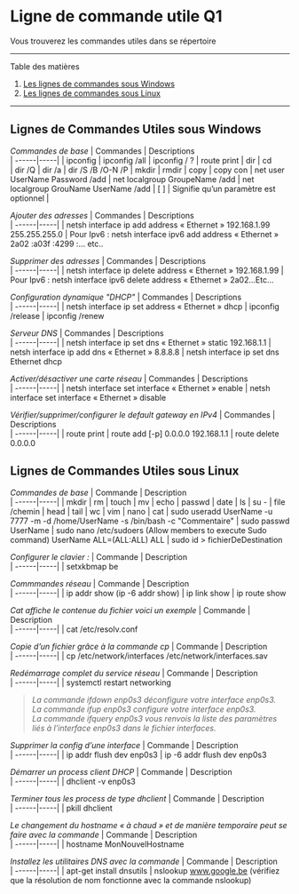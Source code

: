 # Ligne de commande utile Q1

Vous trouverez les commandes utiles dans se répertoire

*******
Table des matières  
 1. [Les lignes de commandes sous Windows](#LigneCommandeWindows)
 2. [Les lignes de commandes sous Linux](#LigneCommandeLinux)

*******

<div id='LigneCommandeWindows'/>

## Lignes de Commandes Utiles sous Windows 

*Commandes de base*
| Commandes        | Descriptions      
| ------|-----|
| ipconfig
| ipconfig /all
| ipconfig / ?
| route print
| dir
| cd \
| dir /Q
| dir /a
| dir /S /B /O-N /P
| mkdir
| rmdir
| copy
| copy con
| net user UserName Password /add
| net localgroup GroupeName /add
| net localgroup GrouName UserName /add
| [ ] | Signifie qu’un paramètre est optionnel |

*Ajouter des adresses*
| Commandes        | Descriptions      
| ------|-----|
| netsh interface ip add address « Ethernet » 192.168.1.99 255.255.255.0
| Pour Ipv6 : netsh interface ipv6 add address « Ethernet » 2a02 :a03f :4299 :… etc..

*Supprimer des adresses*
| Commandes        | Descriptions      
| ------|-----|
| netsh interface ip delete address « Ethernet » 192.168.1.99
| Pour Ipv6 : netsh interface ipv6 delete address « Ethernet » 2a02…Etc…

*Configuration dynamique "DHCP"*
| Commandes        | Descriptions      
| ------|-----|
| netsh interface ip set address « Ethernet » dhcp
| ipconfig /release
| ipconfig /renew

*Serveur DNS*
| Commandes        | Descriptions     
| ------|-----|
| netsh interface ip set dns « Ethernet » static 192.168.1.1
| netsh interface ip add dns « Ethernet » 8.8.8.8
| netsh interface ip set dns Ethernet dhcp

*Activer/désactiver une carte réseau*
| Commandes        | Descriptions      
| ------|-----|
| netsh interface set interface « Ethernet » enable
| netsh interface set interface « Ethernet » disable

*Vérifier/supprimer/configurer le default gateway en IPv4*
| Commandes        | Descriptions      
| ------|-----|
| route print
| route add [-p] 0.0.0.0 192.168.1.1
| route delete 0.0.0.0

<div id='LigneCommandeLinux'/>

## Lignes de Commandes Utiles sous Linux

*Commandes de base*
| Commande        | Description      
| ------|-----|
| mkdir
| rm
| touch
| mv
| echo
| passwd
| date
| ls
| su -
| file /chemin
| head
| tail
| wc
| vim
| nano
| cat
| sudo useradd UserName -u 7777 -m -d /home/UserName -s /bin/bash -c "Commentaire"
| sudo passwd UserName
| sudo nano /etc/sudoers (Allow members to execute Sudo command) UserName ALL=(ALL:ALL) ALL
| sudo id > fichierDeDestination

*Configurer le clavier :*
| Commande        | Description      
| ------|-----|
| setxkbmap be

*Commmandes réseau*
| Commande        | Description      
| ------|-----|
| ip addr show (ip -6 addr show)
| ip link show
| ip route show

*Cat affiche le contenue du fichier voici un exemple*
| Commande        | Description      
| ------|-----|
| cat /etc/resolv.conf

*Copie d’un fichier grâce à la commande cp*
| Commande        | Description      
| ------|-----|
| cp /etc/network/interfaces /etc/network/interfaces.sav

*Redémarrage complet du service réseau*
| Commande        | Description      
| ------|-----|
| systemctl restart networking

>*La commande ifdown enp0s3 déconfigure votre interface enp0s3.<br>
La commande ifup enp0s3 configure votre interface enp0s3.<br>
La commande ifquery enp0s3 vous renvois la liste des paramètres liés à l’interface enp0s3 dans le fichier interfaces.*

*Supprimer la config d’une interface*
| Commande        | Description      
| ------|-----|
| ip addr flush dev enp0s3
| ip -6 addr flush dev enp0s3

*Démarrer un process client DHCP*
| Commande        | Description      
| ------|-----|
| dhclient -v enp0s3

*Terminer tous les process de type dhclient*
| Commande        | Description      
| ------|-----|
| pkill dhclient

*Le changement du hostname « à chaud » et de manière temporaire peut se faire avec la 
commande*
| Commande        | Description      
| ------|-----|
| hostname MonNouvelHostname

*Installez les utilitaires DNS avec la commande*
| Commande        | Description      
| ------|-----|
| apt-get install dnsutils
| nslookup www.google.be (vérifiez que la résolution de nom fonctionne avec la 
commande nslookup)

